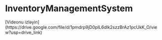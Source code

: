  <h1>InventoryManagementSystem</h1>
 [Videonu izləyin](https://drive.google.com/file/d/1pmdrp9jD0pIL6dlk2szzBrAz1pcUkK_O/view?usp=drive_link)

